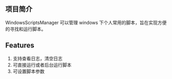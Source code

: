 ## 项目简介

WindowsScriptsManager 可以管理 windows 下个人常用的脚本，旨在实现方便的寻找和运行脚本。

## Features

1. 支持查看日志，清空日志
2. 可直接运行或者后台运行脚本
3. 可设置脚本参数
